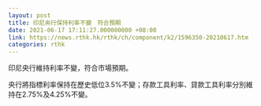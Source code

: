 ```yaml
---
layout: post
title: 印尼央行保持利率不變　符合預期
date: 2021-06-17 17:11:27.000000000 +08:00
link: https://news.rthk.hk/rthk/ch/component/k2/1596350-20210617.htm
categories: rthk
---
```


印尼央行維持利率不變，符合市場預期。

央行將指標利率保持在歷史低位3.5%不變；存款工具利率、貸款工具利率分別維持在2.75%及4.25%不變。
